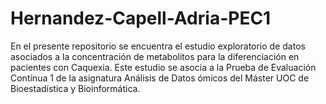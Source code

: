 # Hernandez-Capell-Adria-PEC1

En el presente repositorio se encuentra el estudio exploratorio de datos asociados a la concentración de metabolitos para la diferenciación en pacientes con Caquexia.
Este estudio se asocia a la Prueba de Evaluación Contínua 1 de la asignatura Análisis de Datos ómicos del Máster UOC de Bioestadística y Bioinformática.
